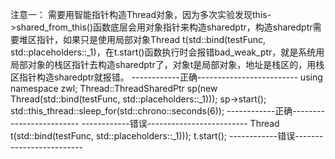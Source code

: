 注意一：
需要用智能指针构造Thread对象，因为多次实验发现this->shared_from_this()函数底层会用对象指针来构造sharedptr，构造sharedptr需要堆区指针，如果只是使用局部对象Thread t(std::bind(testFunc, std::placeholders::_1)，在t.start()函数执行时会报错bad_weak_ptr，就是系统用局部对象的栈区指针去构造sharedptr了，对象t是局部对象，地址是栈区的，用栈区指针构造sharedptr就报错。
------------正确-------------------------
    using namespace zwl;
    Thread::ThreadSharedPtr sp(new Thread(std::bind(testFunc, std::placeholders::_1)));
    sp->start();
    std::this_thread::sleep_for(std::chrono::seconds(6));
------------正确-------------------------
------------错误-------------------------
 Thread t(std::bind(testFunc, std::placeholders::_1)));
 t.start();
------------错误-------------------------